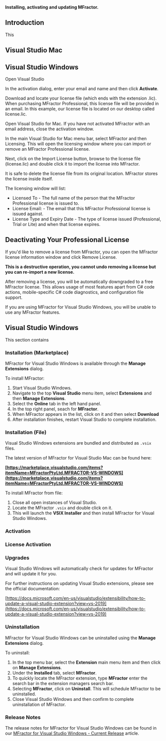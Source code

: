 **Installing, activating and updating MFractor.**

## Introduction

This

## Visual Studio Mac

## Visual Studio Windows
Open Visual Studio

In the activation dialog, enter your email and name and then click **Activate**.

Download and locate your license file (which ends with the extension .lic). When purchasing MFractor Professional, this license file will be provided in an email. In this example, our license file is located on our desktop called license.lic.

Open Visual Studio for Mac. If you have not activated MFractor with an email address, close the activation window.

In the main Visual Studio for Mac menu bar, select MFractor and then Licensing. This will open the licensing window where you can import or remove an MFractor Professional license.

Next, click on the Import License button, browse to the license file (license.lic) and double click it to import the license into MFractor.

It is safe to delete the license file from its original location. MFractor stores the license inside itself.

The licensing window will list:

* Licensed To - The full name of the person that the MFractor Professional license is issued to.
* License Email: - The email that this MFractor Professional license is issued against.
* License Type and Expiry Date - The type of license issued (Professional, Trial or Lite) and when that license expires.

## Deactivating Your Professional License
If you'd like to remove a license from MFractor, you can open the MFractor license information window and click Remove License.

**This is a destructive operation, you cannot undo removing a license but you can re-import a new license.**

After removing a license, you will be automatically downgraded to a free MFractor license. This allows usage of most features apart from C# code actions, mobile-specific C# code diagnostics, and configuration file support.

If you are using MFractor for Visual Studio Windows, you will be unable to use any MFractor features.

## Visual Studio Windows

This section contains

### Installation (Marketplace)

MFractor for Visual Studio Windows is available through the **Manage Extensions** dialog.

To install MFractor:

 1. Start Visual Studio Windows.
 2. Navigate to the top **Visual Studio** menu item, select **Extensions** and then **Manage Extensions**.
 3. Select the **Online** tab in the left hand panel.
 4. In the top right panel, seach for **MFractor**.
 5. When MFractor appears in the list, click on it and then select **Download**
 6. After installation finishes, restart Visual Studio to complete installation.

### Installation (File)

Visual Studio Windows extensions are bundled and distributed as `.vsix` files.

The latest version of MFractor for Visual Studio Mac can be found here:

**[https://marketplace.visualstudio.com/items?itemName=MFractorPtyLtd.MFRACTOR-VS-WINDOWS](https://marketplace.visualstudio.com/items?itemName=MFractorPtyLtd.MFRACTOR-VS-WINDOWS)**

To install MFractor from file:

 1. Close all open instances of Visual Studio.
 2. Locate the MFractor `.vsix` and double click on it.
 3. This will launch the **VSIX Installer** and then install MFractor for Visual Studio Windows.

### Activation

### License Activation

### Upgrades

Visual Studio Windows will automatically check for updates for MFractor and will update it for you.

For further instructions on updating Visual Studio extensions, please see the official documentation:

[https://docs.microsoft.com/en-us/visualstudio/extensibility/how-to-update-a-visual-studio-extension?view=vs-2019](https://docs.microsoft.com/en-us/visualstudio/extensibility/how-to-update-a-visual-studio-extension?view=vs-2019)

### Uninstallation

MFractor for Visual Studio Windows can be uninstalled using the **Manage Extensions** dialog.

To uninstall:

 1. In the top menu bar, select the **Extension** main menu item and then click on **Manage Extensions**.
 2. Under the **Installed** tab, select **MFractor**.
 3. To quickly locate the MFractor extension, type **MFractor** enter the search bar in the extension managers search bar.
 4. Selecting **MFractor**, click on **Uninstall**. This will schedule MFractor to be uninstalled.
 5. Close Visual Studio Windows and then confirm to complete uninstallation of MFractor.

### Release Notes

The release notes for MFractor for Visual Studio Windows can be found in our [MFractor for Visual Studio Windows - Current Release](/release-notes/windows/current) article.
